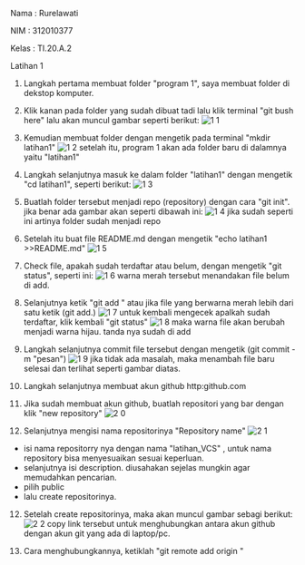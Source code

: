 Nama    : Rurelawati

NIM     : 312010377

Kelas   : TI.20.A.2


Latihan 1
1. Langkah pertama membuat folder "program 1", saya membuat folder di dekstop komputer.
2. Klik kanan pada folder yang sudah dibuat tadi lalu klik terminal "git bush here" lalu akan muncul gambar seperti berikut:
![1 1](https://user-images.githubusercontent.com/72727632/96370055-ceef2100-1186-11eb-9026-c4fab7952a28.png)

3. Kemudian membuat folder dengan mengetik pada terminal "mkdir latihan1"
![1 2](https://user-images.githubusercontent.com/72727632/96370206-41f89780-1187-11eb-8067-ec5a7a7b281a.png)
setelah itu, program 1 akan ada folder baru di dalamnya yaitu "latihan1"

4. Langkah selanjutnya masuk ke dalam folder "latihan1" dengan mengetik "cd latihan1", seperti berikut:
![1 3](https://user-images.githubusercontent.com/72727632/96370424-eda1e780-1187-11eb-86ab-b828c21b4123.png)

5. Buatlah folder tersebut menjadi repo (repository) dengan cara "git init". jika benar ada gambar akan seperti dibawah ini:
![1 4](https://user-images.githubusercontent.com/72727632/96370570-85073a80-1188-11eb-84d9-474c5a57ce46.png)
jika sudah seperti ini artinya folder sudah menjadi repo

6. Setelah itu buat file README.md dengan mengetik "echo latihan1 >>README.md" 
![1 5](https://user-images.githubusercontent.com/72727632/96370600-9a7c6480-1188-11eb-8e1e-31ee8feef3bf.png)

7. Check file, apakah sudah terdaftar atau belum, dengan mengetik "git status", seperti ini:
![1 6](https://user-images.githubusercontent.com/72727632/96370609-9f411880-1188-11eb-8629-1af7615fd15d.png)
warna merah tersebut menandakan file belum di add.

8. Selanjutnya ketik "git add <file>" atau jika file yang berwarna merah lebih dari satu ketik (git add.)
![1 7](https://user-images.githubusercontent.com/72727632/96371087-45415280-118a-11eb-9bd5-1894a0112ec1.png)
untuk kembali mengecek apalkah sudah terdaftar, klik kembali "git status" 
![1 8](https://user-images.githubusercontent.com/72727632/96371172-9f421800-118a-11eb-80e0-f0977d27efeb.png)
maka warna file akan berubah menjadi warna hijau. tanda nya sudah di add
  
9. Langkah selanjutnya commit file tersebut dengan mengetik (git commit -m "pesan") 
![1 9](https://user-images.githubusercontent.com/72727632/96371390-bcc3b180-118b-11eb-8b8d-d220020d6571.png)
 jika tidak ada masalah, maka menambah file baru selesai dan terlihat seperti gambar diatas.

10. Langkah selanjutnya membuat akun github http:github.com
11. Jika sudah membuat akun github, buatlah repositori yang bar dengan klik "new repository"
![2 0](https://user-images.githubusercontent.com/72727632/96371571-7ae73b00-118c-11eb-83e3-fb691cb4f7f6.png)

11. Selanjutnya mengisi nama repositorinya "Repository name"
![2 1](https://user-images.githubusercontent.com/72727632/96371718-5c357400-118d-11eb-9eee-0a3dfda7873b.png)
- isi nama repositorry nya dengan nama "latihan_VCS" , untuk nama repository bisa menyesuaikan sesuai keperluan.
- selanjutnya isi description. diusahakan sejelas mungkin agar memudahkan pencarian.
- pilih public
- lalu create repositorinya.

12. Setelah create repositorinya, maka akan muncul gambar sebagi berikut:
![2 2](https://user-images.githubusercontent.com/72727632/96371914-69069780-118e-11eb-922b-30bccd5e42de.png)
copy link tersebut untuk menghubungkan antara akun github dengan akun git yang ada di laptop/pc.

13. Cara menghubungkannya, ketiklah "git remote add origin <link>"

  

